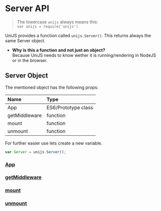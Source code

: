 # Server API
> The lowercase `unijs` always means this: <br> `var unijs = require('unijs')`

UniJS provides a function called `unijs.Server()`. This returns always the same Server object.
- **Why is this a function and not just an object?** <br>Because UniJS needs to know wether it is running/rendering in NodeJS or in the browser.

## Server Object
The mentioned object has the following props:

Name          | Type
:------------ | :------------------
App           | ES6/Prototype class
getMiddleware | function
mount         | function
unmount       | function

For further easier use lets create a new variable.

```js
var Server = unijs.Server();
```

### [App](AppClass.md)
### [getMiddleware](getMiddleware.md)
### [mount](mount.md#app-lifecycle)
### [unmount](mount.md#unmountidentifyer-callback)
